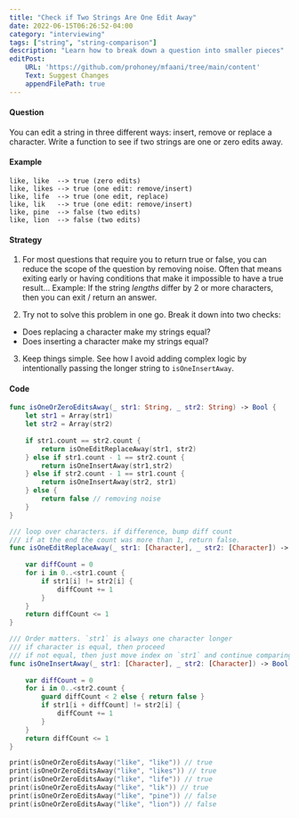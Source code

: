 ```yaml
---
title: "Check if Two Strings Are One Edit Away"
date: 2022-06-15T06:26:52-04:00
category: "interviewing"
tags: ["string", "string-comparison"]
description: "Learn how to break down a question into smaller pieces"
editPost:
    URL: 'https://github.com/prohoney/mfaani/tree/main/content'
    Text: Suggest Changes
    appendFilePath: true
---
```


#### Question
You can edit a string in three different ways: insert, remove or replace a character. Write a function to see if two strings are one or zero edits away. 

#### Example
```
like, like  --> true (zero edits)
like, likes --> true (one edit: remove/insert)
like, life  --> true (one edit, replace)
like, lik   --> true (one edit: remove/insert)
like, pine  --> false (two edits)
like, lion  --> false (two edits)
```

#### Strategy

1. For most questions that require you to return true or false, you can reduce the scope of the question by removing noise. 
Often that means exiting early or having conditions that make it impossible to have a true result...
Example: If the string _lengths_ differ by 2 or more characters, then you can exit / return an answer. 

2. Try not to solve this problem in one go. Break it down into two checks: 
- Does replacing a character make my strings equal?
- Does inserting a character make my strings equal?

3. Keep things simple. See how I avoid adding complex logic by intentionally passing the longer string to `isOneInsertAway`.

#### Code

```swift
func isOneOrZeroEditsAway(_ str1: String, _ str2: String) -> Bool { 
    let str1 = Array(str1)
    let str2 = Array(str2)
    
    if str1.count == str2.count {
        return isOneEditReplaceAway(str1, str2)
    } else if str1.count - 1 == str2.count {
        return isOneInsertAway(str1,str2)
    } else if str2.count - 1 == str1.count {
        return isOneInsertAway(str2, str1)
    } else {
        return false // removing noise
    }
}

/// loop over characters. if difference, bump diff count
/// if at the end the count was more than 1, return false. 
func isOneEditReplaceAway(_ str1: [Character], _ str2: [Character]) -> Bool {
    
    var diffCount = 0
    for i in 0..<str1.count {
        if str1[i] != str2[i] {
            diffCount += 1
        }
    }
    return diffCount <= 1
}

/// Order matters. `str1` is always one character longer
/// if character is equal, then proceed
/// if not equal, then just move index on `str1` and continue comparing...
func isOneInsertAway(_ str1: [Character], _ str2: [Character]) -> Bool {
    
    var diffCount = 0 
    for i in 0..<str2.count {
        guard diffCount < 2 else { return false }
        if str1[i + diffCount] != str2[i] {
            diffCount += 1
        }
    }
    return diffCount <= 1
}

print(isOneOrZeroEditsAway("like", "like")) // true
print(isOneOrZeroEditsAway("like", "likes")) // true
print(isOneOrZeroEditsAway("like", "life")) // true
print(isOneOrZeroEditsAway("like", "lik")) // true
print(isOneOrZeroEditsAway("like", "pine")) // false
print(isOneOrZeroEditsAway("like", "lion")) // false
```